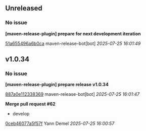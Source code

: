 ## Unreleased
### No issue

**[maven-release-plugin] prepare for next development iteration**


[51a655496a6b0ca](https://github.com/openfilz/document-management/commit/51a655496a6b0ca) maven-release-bot[bot] *2025-07-25 16:01:49*


## v1.0.34
### No issue

**[maven-release-plugin] prepare release v1.0.34**


[887a0e112338369](https://github.com/openfilz/document-management/commit/887a0e112338369) maven-release-bot[bot] *2025-07-25 16:01:47*

**Merge pull request #62**

 * develop

[0ceb46077a5f57f](https://github.com/openfilz/document-management/commit/0ceb46077a5f57f) Yann Demel *2025-07-25 16:00:57*


